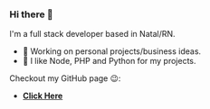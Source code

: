 ### Hi there 👋

<!--
**juniordnts/juniordnts** is a ✨ _special_ ✨ repository because its `README.md` (this file) appears on your GitHub profile.
-->

I'm a full stack developer based in Natal/RN.

- 🔭 Working on personal projects/business ideas.
- 🐚 I like Node, PHP and Python for my projects.


Checkout my GitHub page 😉:

- [**Click Here**][githubpage] 

[githubpage]: https://juniordnts.github.io/
